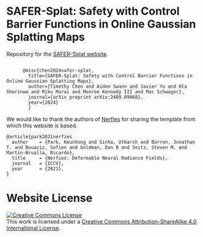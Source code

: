 # SAFER-Splat: Safety with Control Barrier Functions in Online Gaussian Splatting Maps
Repository for the [SAFER-Splat website](https://chengine.github.io/safer-splat/).
```

      @misc{chen2024safer-splat,
        title={SAFER-Splat: Safety with Control Barrier Functions in Online Gaussian Splatting Maps}, 
        author={Timothy Chen and Aiden Swann and Javier Yu and Ola Shorinwa and Riku Murai and Monroe Kennedy III and Mac Schwager},
        journal={arXiv preprint arXiv:2409.09868},
        year={2024}
        }
```

We would like to thank the authors of [Nerfies](https://nerfies.github.io) for sharing the template from
which this website is based.

```
@article{park2021nerfies
  author    = {Park, Keunhong and Sinha, Utkarsh and Barron, Jonathan T. and Bouaziz, Sofien and Goldman, Dan B and Seitz, Steven M. and Martin-Brualla, Ricardo},
  title     = {Nerfies: Deformable Neural Radiance Fields},
  journal   = {ICCV},
  year      = {2021},
}
```

# Website License
<a rel="license" href="http://creativecommons.org/licenses/by-sa/4.0/"><img alt="Creative Commons License" style="border-width:0" src="https://i.creativecommons.org/l/by-sa/4.0/88x31.png" /></a><br />This work is licensed under a <a rel="license" href="http://creativecommons.org/licenses/by-sa/4.0/">Creative Commons Attribution-ShareAlike 4.0 International License</a>.